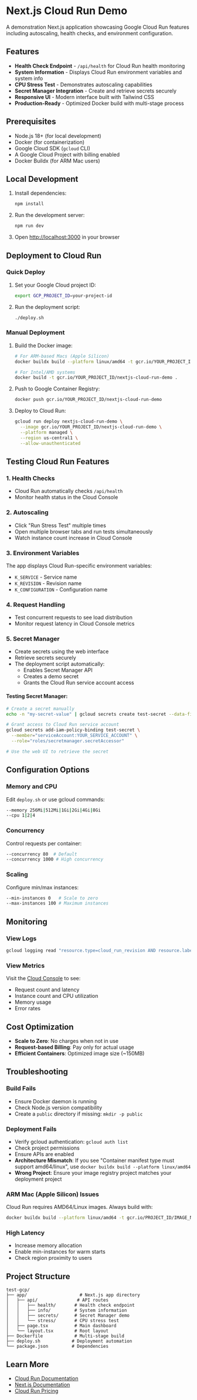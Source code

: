 # Next.js Cloud Run Demo

A demonstration Next.js application showcasing Google Cloud Run features including autoscaling, health checks, and environment configuration.

## Features

- **Health Check Endpoint** - `/api/health` for Cloud Run health monitoring
- **System Information** - Displays Cloud Run environment variables and system info
- **CPU Stress Test** - Demonstrates autoscaling capabilities
- **Secret Manager Integration** - Create and retrieve secrets securely
- **Responsive UI** - Modern interface built with Tailwind CSS
- **Production-Ready** - Optimized Docker build with multi-stage process

## Prerequisites

- Node.js 18+ (for local development)
- Docker (for containerization)
- Google Cloud SDK (`gcloud` CLI)
- A Google Cloud Project with billing enabled
- Docker Buildx (for ARM Mac users)

## Local Development

1. Install dependencies:
   ```bash
   npm install
   ```

2. Run the development server:
   ```bash
   npm run dev
   ```

3. Open [http://localhost:3000](http://localhost:3000) in your browser

## Deployment to Cloud Run

### Quick Deploy

1. Set your Google Cloud project ID:
   ```bash
   export GCP_PROJECT_ID=your-project-id
   ```

2. Run the deployment script:
   ```bash
   ./deploy.sh
   ```

### Manual Deployment

1. Build the Docker image:
   ```bash
   # For ARM-based Macs (Apple Silicon)
   docker buildx build --platform linux/amd64 -t gcr.io/YOUR_PROJECT_ID/nextjs-cloud-run-demo .
   
   # For Intel/AMD systems
   docker build -t gcr.io/YOUR_PROJECT_ID/nextjs-cloud-run-demo .
   ```

2. Push to Google Container Registry:
   ```bash
   docker push gcr.io/YOUR_PROJECT_ID/nextjs-cloud-run-demo
   ```

3. Deploy to Cloud Run:
   ```bash
   gcloud run deploy nextjs-cloud-run-demo \
     --image gcr.io/YOUR_PROJECT_ID/nextjs-cloud-run-demo \
     --platform managed \
     --region us-central1 \
     --allow-unauthenticated
   ```

## Testing Cloud Run Features

### 1. Health Checks
- Cloud Run automatically checks `/api/health`
- Monitor health status in the Cloud Console

### 2. Autoscaling
- Click "Run Stress Test" multiple times
- Open multiple browser tabs and run tests simultaneously
- Watch instance count increase in Cloud Console

### 3. Environment Variables
The app displays Cloud Run-specific environment variables:
- `K_SERVICE` - Service name
- `K_REVISION` - Revision name
- `K_CONFIGURATION` - Configuration name

### 4. Request Handling
- Test concurrent requests to see load distribution
- Monitor request latency in Cloud Console metrics

### 5. Secret Manager
- Create secrets using the web interface
- Retrieve secrets securely
- The deployment script automatically:
  - Enables Secret Manager API
  - Creates a demo secret
  - Grants the Cloud Run service account access

#### Testing Secret Manager:
```bash
# Create a secret manually
echo -n "my-secret-value" | gcloud secrets create test-secret --data-file=-

# Grant access to Cloud Run service account
gcloud secrets add-iam-policy-binding test-secret \
  --member="serviceAccount:YOUR_SERVICE_ACCOUNT" \
  --role="roles/secretmanager.secretAccessor"

# Use the web UI to retrieve the secret
```

## Configuration Options

### Memory and CPU
Edit `deploy.sh` or use gcloud commands:
```bash
--memory 256Mi|512Mi|1Gi|2Gi|4Gi|8Gi
--cpu 1|2|4
```

### Concurrency
Control requests per container:
```bash
--concurrency 80  # Default
--concurrency 1000 # High concurrency
```

### Scaling
Configure min/max instances:
```bash
--min-instances 0   # Scale to zero
--max-instances 100 # Maximum instances
```

## Monitoring

### View Logs
```bash
gcloud logging read "resource.type=cloud_run_revision AND resource.labels.service_name=nextjs-cloud-run-demo" --limit 50
```

### View Metrics
Visit the [Cloud Console](https://console.cloud.google.com/run) to see:
- Request count and latency
- Instance count and CPU utilization
- Memory usage
- Error rates

## Cost Optimization

- **Scale to Zero**: No charges when not in use
- **Request-based Billing**: Pay only for actual usage
- **Efficient Containers**: Optimized image size (~150MB)

## Troubleshooting

### Build Fails
- Ensure Docker daemon is running
- Check Node.js version compatibility
- Create a `public` directory if missing: `mkdir -p public`

### Deployment Fails
- Verify gcloud authentication: `gcloud auth list`
- Check project permissions
- Ensure APIs are enabled
- **Architecture Mismatch**: If you see "Container manifest type must support amd64/linux", use `docker buildx build --platform linux/amd64`
- **Wrong Project**: Ensure your image registry project matches your deployment project

### ARM Mac (Apple Silicon) Issues
Cloud Run requires AMD64/Linux images. Always build with:
```bash
docker buildx build --platform linux/amd64 -t gcr.io/PROJECT_ID/IMAGE_NAME .
```

### High Latency
- Increase memory allocation
- Enable min-instances for warm starts
- Check region proximity to users

## Project Structure

```
test-gcp/
├── app/                    # Next.js app directory
│   ├── api/               # API routes
│   │   ├── health/       # Health check endpoint
│   │   ├── info/         # System information
│   │   ├── secrets/      # Secret Manager demo
│   │   └── stress/       # CPU stress test
│   ├── page.tsx          # Main dashboard
│   └── layout.tsx        # Root layout
├── Dockerfile            # Multi-stage build
├── deploy.sh            # Deployment automation
└── package.json         # Dependencies
```

## Learn More

- [Cloud Run Documentation](https://cloud.google.com/run/docs)
- [Next.js Documentation](https://nextjs.org/docs)
- [Cloud Run Pricing](https://cloud.google.com/run/pricing)
